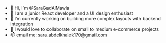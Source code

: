 - 👋 Hi, I’m @SaraGadAlMawla
- 👀 I am a junior React developer and a UI design enthusiast
- 🌱 I’m currently working on building more complex layouts with backend integration
- 💞️ I would love to collaborate on small to medium e-commerce projects
- 📫 email me: sara.abdelkhalek170@gmail.com

<!---
SaraGadAlMawla/SaraGadAlMawla is a ✨ special ✨ repository because its `README.md` (this file) appears on your GitHub profile.
You can click the Preview link to take a look at your changes.
--->
